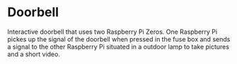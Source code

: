 # Doorbell

Interactive doorbell that uses two Raspberry Pi Zeros.
One Raspberry Pi pickes up the signal of the doorbell when pressed in the fuse box and sends a signal to the other Raspberry Pi situated in a outdoor lamp to take pictures and a short video.
